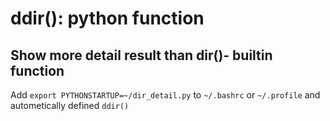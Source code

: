 # ddir(): python function
## Show more detail result than dir()- builtin function

Add `export PYTHONSTARTUP=~/dir_detail.py` to `~/.bashrc` or `~/.profile` and autometically defined `ddir()`
